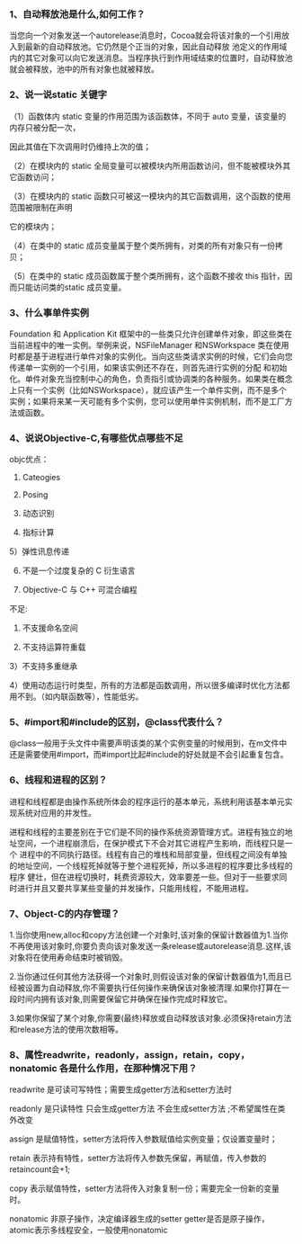 ### 1、自动释放池是什么,如何工作？

当您向一个对象发送一个autorelease消息时，Cocoa就会将该对象的一个引用放入到最新的自动释放池。它仍然是个正当的对象，因此自动释放 池定义的作用域内的其它对象可以向它发送消息。当程序执行到作用域结束的位置时，自动释放池就会被释放，池中的所有对象也就被释放。

### 2、说一说static 关键字

（1）函数体内 static 变量的作用范围为该函数体，不同于 auto 变量，该变量的内存只被分配一次，

因此其值在下次调用时仍维持上次的值；

（2）在模块内的 static 全局变量可以被模块内所用函数访问，但不能被模块外其它函数访问；

（3）在模块内的 static 函数只可被这一模块内的其它函数调用，这个函数的使用范围被限制在声明

它的模块内；

（4）在类中的 static 成员变量属于整个类所拥有，对类的所有对象只有一份拷贝；

（5）在类中的 static 成员函数属于整个类所拥有，这个函数不接收 this 指针，因而只能访问类的static 成员变量。

### 3、什么事单件实例

Foundation 和 Application Kit 框架中的一些类只允许创建单件对象，即这些类在当前进程中的唯一实例。举例来说，NSFileManager 和NSWorkspace 类在使用时都是基于进程进行单件对象的实例化。当向这些类请求实例的时候，它们会向您传递单一实例的一个引用，如果该实例还不存在，则首先进行实例的分配 和初始化。单件对象充当控制中心的角色，负责指引或协调类的各种服务。如果类在概念上只有一个实例（比如NSWorkspace），就应该产生一个单件实例，而不是多个实例；如果将来某一天可能有多个实例，您可以使用单件实例机制，而不是工厂方法或函数。

### 4、说说Objective-C,有哪些优点哪些不足

objc优点：

1) Cateogies

2) Posing

3) 动态识别

4) 指标计算

5）弹性讯息传递

6) 不是一个过度复杂的 C 衍生语言

7) Objective-C 与 C++ 可混合编程

不足:

1) 不支援命名空间

2) 不支持运算符重载

3）不支持多重继承

4）使用动态运行时类型，所有的方法都是函数调用，所以很多编译时优化方法都用不到。（如内联函数等），性能低劣。

### 5、#import和#include的区别，@class代表什么？

@class一般用于头文件中需要声明该类的某个实例变量的时候用到，在m文件中还是需要使用#import，而#import比起#include的好处就是不会引起重复包含。

### 6、线程和进程的区别？

进程和线程都是由操作系统所体会的程序运行的基本单元，系统利用该基本单元实现系统对应用的并发性。

进程和线程的主要差别在于它们是不同的操作系统资源管理方式。进程有独立的地址空间，一个进程崩溃后，在保护模式下不会对其它进程产生影响，而线程只是一个 进程中的不同执行路径。线程有自己的堆栈和局部变量，但线程之间没有单独的地址空间，一个线程死掉就等于整个进程死掉，所以多进程的程序要比多线程的程序 健壮，但在进程切换时，耗费资源较大，效率要差一些。但对于一些要求同时进行并且又要共享某些变量的并发操作，只能用线程，不能用进程。

### 7、Object-C的内存管理？

1.当你使用new,alloc和copy方法创建一个对象时,该对象的保留计数器值为1.当你不再使用该对象时,你要负责向该对象发送一条release或autorelease消息.这样,该对象将在使用寿命结束时被销毁。

2.当你通过任何其他方法获得一个对象时,则假设该对象的保留计数器值为1,而且已经被设置为自动释放,你不需要执行任何操作来确保该对象被清理.如果你打算在一段时间内拥有该对象,则需要保留它并确保在操作完成时释放它。

3.如果你保留了某个对象,你需要(最终)释放或自动释放该对象.必须保持retain方法和release方法的使用次数相等。

### 8、属性readwrite，readonly，assign，retain，copy，nonatomic 各是什么作用，在那种情况下用？

readwrite 是可读可写特性；需要生成getter方法和setter方法时

readonly 是只读特性 只会生成getter方法 不会生成setter方法 ;不希望属性在类外改变

assign 是赋值特性，setter方法将传入参数赋值给实例变量；仅设置变量时；

retain 表示持有特性，setter方法将传入参数先保留，再赋值，传入参数的retaincount会+1;

copy 表示赋值特性，setter方法将传入对象复制一份；需要完全一份新的变量时。

nonatomic 非原子操作，决定编译器生成的setter getter是否是原子操作，atomic表示多线程安全，一般使用nonatomic